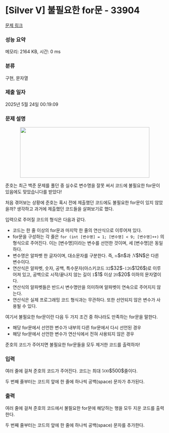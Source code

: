 # [Silver V] 불필요한 for문 - 33904 

[문제 링크](https://www.acmicpc.net/problem/33904) 

### 성능 요약

메모리: 2164 KB, 시간: 0 ms

### 분류

구현, 문자열

### 제출 일자

2025년 5월 24일 00:19:09

### 문제 설명

<p style="text-align: center;"><img alt="" src="https://upload.acmicpc.net/1524a739-a27f-45e0-80c0-a027fe00dc9b/-/preview/" style="width: 410px; height: 160px;"></p>

<p>준호는 최근 백준 문제를 풀던 중 실수로 변수명을 잘못 써서 코드에 불필요한 for문이 있음에도 맞았습니다를 받았다!</p>

<p>처음 겪어보는 상황에 준호는 혹시 전에 제출했던 코드에도 불필요한 for문이 있지 않았을까? 생각하고 과거에 제출했던 코드들을 살펴보기로 했다.</p>

<p>입력으로 주어질 코드의 형식은 다음과 같다.</p>

<ul>
	<li>코드는 한 줄 이상의 for문과 마지막 한 줄의 연산식으로 이루어져 있다.</li>
	<li>for문을 구성하는 각 줄은 <code>for (int [변수명] = 1; [변수명] < 9; [변수명]++)</code> 의 형식으로 주어진다. 이는 [변수명]이라는 변수를 선언한 것이며, 세 [변수명]은 동일하다.</li>
	<li>변수명은 알파벳 한 글자이며, 대소문자를 구분한다. 즉, <mjx-container class="MathJax" jax="CHTML" style="font-size: 109%; position: relative;"><mjx-math class="MJX-TEX" aria-hidden="true"><mjx-mi class="mjx-i"><mjx-c class="mjx-c1D45B TEX-I"></mjx-c></mjx-mi></mjx-math><mjx-assistive-mml unselectable="on" display="inline"><math xmlns="http://www.w3.org/1998/Math/MathML"><mi>n</mi></math></mjx-assistive-mml><span aria-hidden="true" class="no-mathjax mjx-copytext">$n$</span></mjx-container>과 <mjx-container class="MathJax" jax="CHTML" style="font-size: 109%; position: relative;"><mjx-math class="MJX-TEX" aria-hidden="true"><mjx-mi class="mjx-i"><mjx-c class="mjx-c1D441 TEX-I"></mjx-c></mjx-mi></mjx-math><mjx-assistive-mml unselectable="on" display="inline"><math xmlns="http://www.w3.org/1998/Math/MathML"><mi>N</mi></math></mjx-assistive-mml><span aria-hidden="true" class="no-mathjax mjx-copytext">$N$</span></mjx-container>은 다른 변수이다.</li>
	<li>연산식은 알파벳, 숫자, 공백, 특수문자(아스키코드 <mjx-container class="MathJax" jax="CHTML" style="font-size: 109%; position: relative;"><mjx-math class="MJX-TEX" aria-hidden="true"><mjx-mn class="mjx-n"><mjx-c class="mjx-c33"></mjx-c><mjx-c class="mjx-c32"></mjx-c></mjx-mn></mjx-math><mjx-assistive-mml unselectable="on" display="inline"><math xmlns="http://www.w3.org/1998/Math/MathML"><mn>32</mn></math></mjx-assistive-mml><span aria-hidden="true" class="no-mathjax mjx-copytext">$32$</span></mjx-container>-<mjx-container class="MathJax" jax="CHTML" style="font-size: 109%; position: relative;"><mjx-math class="MJX-TEX" aria-hidden="true"><mjx-mn class="mjx-n"><mjx-c class="mjx-c31"></mjx-c><mjx-c class="mjx-c32"></mjx-c><mjx-c class="mjx-c36"></mjx-c></mjx-mn></mjx-math><mjx-assistive-mml unselectable="on" display="inline"><math xmlns="http://www.w3.org/1998/Math/MathML"><mn>126</mn></math></mjx-assistive-mml><span aria-hidden="true" class="no-mathjax mjx-copytext">$126$</span></mjx-container>)로 이루어져 있고, 공백으로 시작/끝나지 않는 길이 <mjx-container class="MathJax" jax="CHTML" style="font-size: 109%; position: relative;"><mjx-math class="MJX-TEX" aria-hidden="true"><mjx-mn class="mjx-n"><mjx-c class="mjx-c31"></mjx-c></mjx-mn></mjx-math><mjx-assistive-mml unselectable="on" display="inline"><math xmlns="http://www.w3.org/1998/Math/MathML"><mn>1</mn></math></mjx-assistive-mml><span aria-hidden="true" class="no-mathjax mjx-copytext">$1$</span></mjx-container> 이상 <mjx-container class="MathJax" jax="CHTML" style="font-size: 109%; position: relative;"><mjx-math class="MJX-TEX" aria-hidden="true"><mjx-mn class="mjx-n"><mjx-c class="mjx-c32"></mjx-c><mjx-c class="mjx-c30"></mjx-c></mjx-mn></mjx-math><mjx-assistive-mml unselectable="on" display="inline"><math xmlns="http://www.w3.org/1998/Math/MathML"><mn>20</mn></math></mjx-assistive-mml><span aria-hidden="true" class="no-mathjax mjx-copytext">$20$</span></mjx-container> 이하의 문자열이다.</li>
	<li>연산식의 알파벳들은 반드시 변수명만을 의미하며 알파벳이 연속으로 주어지지 않는다.</li>
	<li>연산식은 실제 프로그래밍 코드 형식과는 무관하다. 또한 선언되지 않은 변수가 사용될 수 있다.</li>
</ul>

<p>여기서 불필요한 for문이란 다음 두 가지 조건 중 하나라도 만족하는 for문을 말한다.</p>

<ul>
	<li>해당 for문에서 선언한 변수가 내부의 다른 for문에서 다시 선언된 경우</li>
	<li>해당 for문에서 선언한 변수가 연산식에서 전혀 사용되지 않은 경우</li>
</ul>

<p>준호의 코드가 주어지면 불필요한 for문들을 모두 제거한 코드를 출력하자!</p>

### 입력 

 <p>여러 줄에 걸쳐 준호의 코드가 주어진다. 코드는 최대 <mjx-container class="MathJax" jax="CHTML" style="font-size: 109%; position: relative;"><mjx-math class="MJX-TEX" aria-hidden="true"><mjx-mn class="mjx-n"><mjx-c class="mjx-c35"></mjx-c><mjx-c class="mjx-c30"></mjx-c><mjx-c class="mjx-c30"></mjx-c></mjx-mn></mjx-math><mjx-assistive-mml unselectable="on" display="inline"><math xmlns="http://www.w3.org/1998/Math/MathML"><mn>500</mn></math></mjx-assistive-mml><span aria-hidden="true" class="no-mathjax mjx-copytext">$500$</span></mjx-container>줄이다.</p>

<p>두 번째 줄부터는 코드의 앞에 한 줄에 하나씩 공백(space) 문자가 추가된다.</p>

### 출력 

 <p>여러 줄에 걸쳐 준호의 코드에서 불필요한 for문에 해당하는 행을 모두 지운 코드를 출력한다.</p>

<p>두 번째 줄부터는 코드의 앞에 한 줄에 하나씩 공백(space) 문자를 추가한다.</p>

